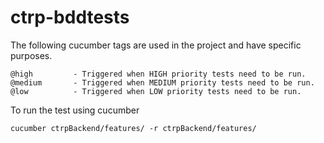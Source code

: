 # ctrp-bddtests


The following cucumber tags are used in the project and have specific purposes.
```
@high         - Triggered when HIGH priority tests need to be run.
@medium       - Triggered when MEDIUM priority tests need to be run.
@low          - Triggered when LOW priority tests need to be run.
```

To run the test using cucumber
```
cucumber ctrpBackend/features/ -r ctrpBackend/features/

```
